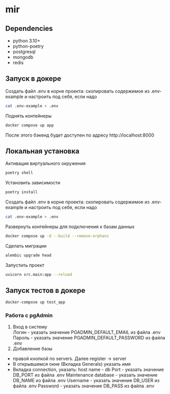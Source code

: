 # mir

## Dependencies
* python 3.10+
* python-poetry
* postgresql
* mongodb
* redis


## Запуск в докере
Создать файл .env в корне проекта: скопировать содержимое из .env-example и настроить под себя, если надо
```sh
cat .env-example > .env
```
Поднять контейнеры
```sh
docker compose up app
```
После этого бэкенд будет доступен по адресу http://localhost:8000 

## Локальная установка
Активация виртуального окружения
```sh
poetry shell
```
Установить зависимости
```sh
poetry install
```
Создать файл .env в корне проекта: скопировать содержимое из .env-example и настроить под себя, если надо
```sh
cat .env-example > .env
```
Развернуть контейнеры для подключения к базам данных 
```sh
docker compose up -d --build --remove-orphans
```
Сделать миграции
```sh
alembic upgrade head
```
Запустить проект
```sh
uvicorn src.main:app --reload
```

## Запуск тестов в докере
```sh
docker-compose up test_app
```

### Работа с pgAdmin
1. Вход в систему  
Логин - указать значение PGADMIN_DEFAULT_EMAIL из файла .env
Пароль - указать значение PGADMIN_DEFAULT_PASSWORD из файла .env
2. Добавление базы
 - правой кнопкой по servers. Далее register -> server
 - В открывшемся окне (Вкладка Generals) указать имя
 - Вкладка connection, указать:
host name - db
Port - указать значение DB_PORT из файла .env
Maintenance database - указать значение DB_NAME из файла .env
Username - указать значение DB_USER из файла .env
Password - указать значение DB_PASS из файла .env
